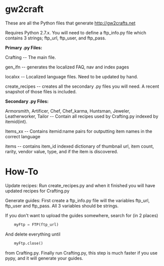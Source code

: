 gw2craft
========

These are all the Python files that generate http://gw2crafts.net

Requires Python 2.7.x.  You will need to define a ftp_info.py file which contains 3 strings; ftp_url, ftp_user, and ftp_pass.


**Primary .py Files:**

Crafting -- The main file.


gen_ifn -- generates the localized FAQ, nav and index pages


localxx -- Localized language files.  Need to be updated by hand.


create_recipes -- creates all the secondary .py files you will need.  A recent snapshot of those files is included.

**Secondary .py Files:**

Armorsmith, Artificer, Chef, Chef_karma, Huntsman, Jeweler, Leatherworker, Tailor -- Contain all recipes used by Crafting.py indexed by itemid(int).

Items_xx -- Contains itemid:name pairs for outputting item names in the correct language

items -- contains item_id indexed dictionary of thumbnail url, item count, rarity, vendor value, type, and if the item is discovered.

How-To
======

Update recipes:
Run create_recipes.py and when it finished you will have updated recipes for Crafting.py

Generate guides:
First create a ftp_info.py file will the variables ftp_url, ftp_user and ftp_pass.  All 3 variables should be strings.

If you don't want to upload the guides somewhere, search for (in 2 places)

```python
	myFtp = FTP(ftp_url)
```
And delete everything until 

```python
	myFtp.close()
```

from Crafting.py.  Finally run Crafting.py, this step is much faster if you use pypy, and it will generate your guides.
